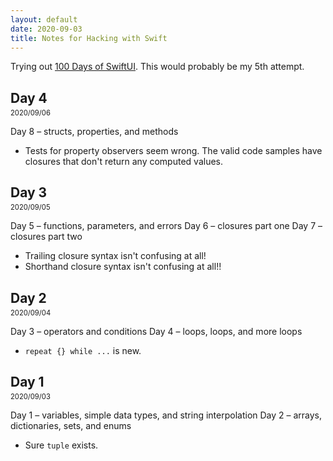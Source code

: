 ```yaml
---
layout: default
date: 2020-09-03
title: Notes for Hacking with Swift
---
```


Trying out [100 Days of SwiftUI](https://www.hackingwithswift.com/100/swiftui). This would probably be my 5th attempt.

## Day 4
2020/09/06

Day 8 – structs, properties, and methods

- Tests for property observers seem wrong. The valid code samples have closures that don't return any computed values.

## Day 3
2020/09/05

Day 5 – functions, parameters, and errors
Day 6 – closures part one
Day 7 – closures part two

- Trailing closure syntax isn't confusing at all!
- Shorthand closure syntax isn't confusing at all!!

## Day 2
2020/09/04

Day 3 – operators and conditions
Day 4 – loops, loops, and more loops

- `repeat {} while ...` is new.

## Day 1
2020/09/03

Day 1 – variables, simple data types, and string interpolation
Day 2 – arrays, dictionaries, sets, and enums

- Sure `tuple` exists.

<style>
  h2 + p { margin-top: -1.2em; font-size: .8em; }
</style>
